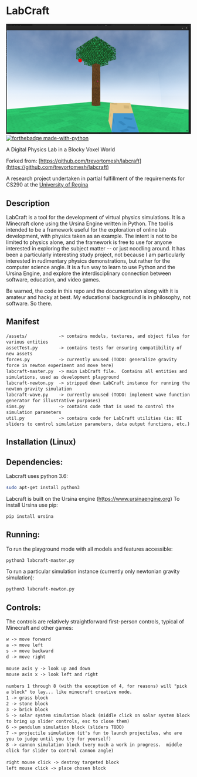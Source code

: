 # LabCraft
![screenshot](https://raw.githubusercontent.com/uncleBlobby/labcraft/cannon/screenshots/labcraft-screen1.png)
[![forthebadge made-with-python](http://ForTheBadge.com/images/badges/made-with-python.svg)](https://www.python.org/)

A Digital Physics Lab in a Blocky Voxel World

Forked from: [https://github.com/trevortomesh/labcraft](https://github.com/trevortomesh/labcraft)

A research project undertaken in partial fulfillment of the requirements for CS290 at the [University of Regina](www.uregina.ca)

## Description

LabCraft is a tool for the development of virtual physics simulations.  It is a Minecraft clone using the Ursina Engine written in Python.  The tool is intended to be a framework useful for the exploration of online lab development, with physics taken as an example.  The intent is not to be limited to physics alone, and the framework is free to use for anyone interested in exploring the subject matter -- or just noodling around.  It has been a particularly interesting study project, not because I am particularly interested in rudimentary physics demonstrations, but rather for the computer science angle.  It is a fun way to learn to use Python and the Ursina Engine, and explore the interdisciplinary connection between software, education, and video games.

Be warned, the code in this repo and the documentation along with it is amateur and hacky at best.  My educational background is in philosophy, not software.  So there.

## Manifest

```
/assets/            -> contains models, textures, and object files for various entities
assetTest.py        -> contains tests for ensuring compatibility of new assets
forces.py           -> currently unused (TODO: generalize gravity force in newton experiment and move here)
labcraft-master.py  -> main LabCraft file.  Contains all entities and simulations, used as development playground
labcraft-newton.py  -> stripped down LabCraft instance for running the newton gravity simulation
labcraft-wave.py    -> currently unused (TODO: implement wave function generator for illustrative purposes)
sims.py             -> contains code that is used to control the simulation parameters
util.py             -> contains code for LabCraft utilities (ie: UI sliders to control simulation parameters, data output functions, etc.)
```

## Installation (Linux)

## Dependencies:
Labcraft uses python 3.6:
```bash
sudo apt-get install python3
```

Labcraft is built on the Ursina engine (https://www.ursinaengine.org)
To install Ursina use pip:
``` bash
pip install ursina

```

## Running:
To run the playground mode with all models and features accessible:
```bash
python3 labcraft-master.py
```

To run a particular simulation instance (currently only newtonian gravity simulation):
```bash
python3 labcraft-newton.py
```

## Controls:
The controls are relatively straightforward first-person controls, typical of Minecraft and other games:
```
w -> move forward
a -> move left
s -> move backward
d -> move right

mouse axis y -> look up and down
mouse axis x -> look left and right

numbers 1 through 8 (with the exception of 4, for reasons) will "pick a block" to lay... like minecraft creative mode.
1 -> grass block
2 -> stone block
3 -> brick block
5 -> solar system simulation block (middle click on solar system block to bring up slider controls, esc to close them)
6 -> pendulum simulation block (sliders TODO)
7 -> projectile simulation (it's fun to launch projectiles, who are you to judge until you try for yourself)
8 -> cannon simulation block (very much a work in progress.  middle click for slider to control cannon angle)

right mouse click -> destroy targeted block
left mouse click -> place chosen block
